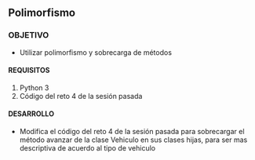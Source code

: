 ## Polimorfismo

### OBJETIVO 

- Utilizar polimorfismo y sobrecarga de métodos

#### REQUISITOS 

1. Python 3
2. Código del reto 4 de la sesión pasada

#### DESARROLLO

- Modifica el código del reto 4 de la sesión pasada para sobrecargar el método avanzar de la clase Vehiculo en sus clases hijas, para ser mas descriptiva de acuerdo al tipo de vehiculo

